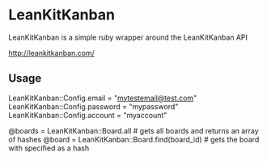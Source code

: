 LeanKitKanban
=============

LeanKitKanban is a simple ruby wrapper around the LeanKitKanban API

http://leankitkanban.com/

Usage
-----

  LeanKitKanban::Config.email    = "mytestemail@test.com"
  LeanKitKanban::Config.password = "mypassword"
  LeanKitKanban::Config.account  = "myaccount"

  @boards = LeanKitKanban::Board.all # gets all boards and returns an array of hashes
  @board  = LeanKitKanban::Board.find(board_id) # gets the board with specified as a hash